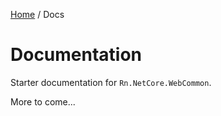 [Home](/README.md) / Docs

# Documentation
Starter documentation for `Rn.NetCore.WebCommon`.

More to come...

<!--(Rn.BuildScriptHelper){
	"version": "1.0.107",
	"replace": true
}(END)-->